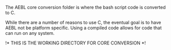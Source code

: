 The AEBL core conversion folder is where the bash script code is converted to C.

While there are a number of reasons to use C, the eventual goal is to have AEBL not be platform specific.  Using a compiled code allows for code that can run on any system.

!* THIS IS THE WORKING DIRECTORY FOR CORE CONVERSION *!
